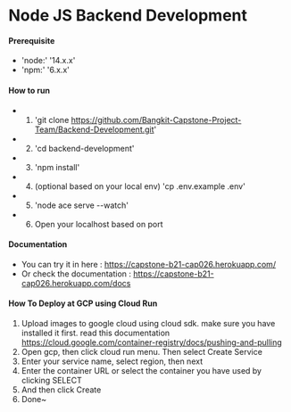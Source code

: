 # Node JS Backend Development

#### Prerequisite

* 'node:' '14.x.x'
* 'npm:' '6.x.x'


#### How to run

* 1. 'git clone https://github.com/Bangkit-Capstone-Project-Team/Backend-Development.git'
* 2. 'cd backend-development'
* 3. 'npm install'
* 4. (optional based on your local env) 'cp .env.example .env'
* 5. 'node ace serve --watch'
* 6. Open your localhost based on port

#### Documentation
* You can try it in here : https://capstone-b21-cap026.herokuapp.com/
* Or check the documentation : https://capstone-b21-cap026.herokuapp.com/docs

#### How To Deploy at GCP using Cloud Run
1. Upload images to google cloud using cloud sdk. make sure you have installed it first. read this documentation https://cloud.google.com/container-registry/docs/pushing-and-pulling
2. Open gcp, then click cloud run menu. Then select Create Service
3. Enter your service name, select region, then next
4. Enter the container URL or select the container you have used by clicking SELECT
5. And then click Create
6. Done~


